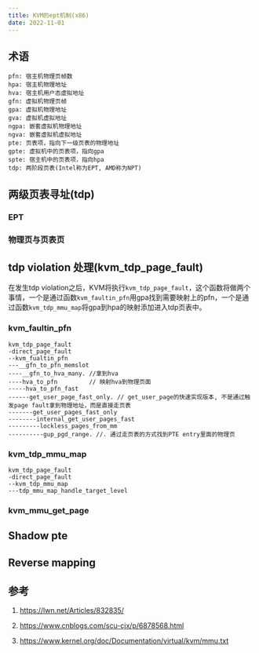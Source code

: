```yaml
---
title: KVM的ept机制(x86)
date: 2022-11-01
---
```


## 术语

```
pfn: 宿主机物理页帧数
hpa: 宿主机物理地址
hva: 宿主机用户态虚拟地址
gfn: 虚拟机物理页帧
gpa: 虚拟机物理地址
gva: 虚拟机虚拟地址
ngpa: 嵌套虚拟机物理地址
ngva: 嵌套虚拟机虚拟地址
pte: 页表项，指向下一级页表的物理地址
gpte: 虚拟机中的页表项，指向gpa
spte: 宿主机中的页表项，指向hpa
tdp: 两阶段页表(Intel称为EPT, AMD称为NPT)
```

## 两级页表寻址(tdp)

### EPT

### 物理页与页表页

## tdp violation 处理(kvm\_tdp\_page\_fault)

在发生tdp violation之后，KVM将执行`kvm_tdp_page_fault`，这个函数将做两个事情，一个是通过函数`kvm_faultin_pfn`用gpa找到需要映射上的pfn，一个是通过函数`kvm_tdp_mmu_map`将gpa到hpa的映射添加进入tdp页表中。

### kvm\_faultin\_pfn

```
kvm_tdp_page_fault
-direct_page_fault
--kvm_fualtin_pfn
---__gfn_to_pfn_memslot
----__gfn_to_hva_many. //拿到hva
----hva_to_pfn         // 映射hva到物理页面
-----hva_to_pfn_fast
------get_user_page_fast_only. // get_user_page的快速实现版本, 不是通过触发page fault拿到物理地址，而是直接走页表
-------get_user_pages_fast_only
--------internal_get_user_pages_fast
---------lockless_pages_from_mm
----------gup_pgd_range. //. 通过走页表的方式找到PTE entry里面的物理页 
```

### kvm\_tdp\_mmu\_map

```
kvm_tdp_page_fault
-direct_page_fault
--kvm_tdp_mmu_map
---tdp_mmu_map_handle_target_level
```

### kvm\_mmu\_get\_page

## Shadow pte

## Reverse mapping

## 参考

1. https://lwn.net/Articles/832835/

2. https://www.cnblogs.com/scu-cjx/p/6878568.html

3. https://www.kernel.org/doc/Documentation/virtual/kvm/mmu.txt
